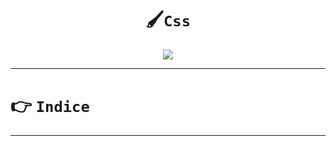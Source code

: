 <div align="center">

# 🖌️`Css`

<img src="https://media.giphy.com/media/VbJeIn7jzpiTS9PczB/giphy.gif"/>
</div>

---

# 👉 `Indice`

---

